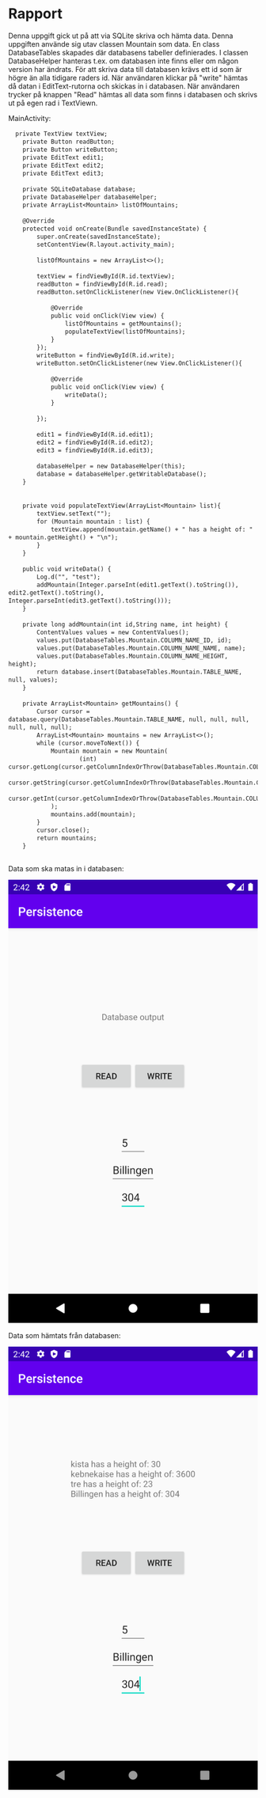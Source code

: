 
# Rapport

Denna uppgift gick ut på att via SQLite skriva och hämta data. Denna uppgiften använde sig utav classen Mountain som data. En class DatabaseTables
skapades där databasens tabeller definierades. I classen DatabaseHelper hanteras t.ex. om databasen inte finns eller om någon version har ändrats.
För att skriva data till databasen krävs ett id som är högre än alla tidigare raders id. När användaren klickar på "write" hämtas då datan i
EditText-rutorna och skickas in i databasen. När användaren trycker på knappen "Read" hämtas all data som finns i databasen och skrivs ut på egen rad
i TextViewn.


MainActivity:

```
  private TextView textView;
    private Button readButton;
    private Button writeButton;
    private EditText edit1;
    private EditText edit2;
    private EditText edit3;

    private SQLiteDatabase database;
    private DatabaseHelper databaseHelper;
    private ArrayList<Mountain> listOfMountains;

    @Override
    protected void onCreate(Bundle savedInstanceState) {
        super.onCreate(savedInstanceState);
        setContentView(R.layout.activity_main);

        listOfMountains = new ArrayList<>();

        textView = findViewById(R.id.textView);
        readButton = findViewById(R.id.read);
        readButton.setOnClickListener(new View.OnClickListener(){

            @Override
            public void onClick(View view) {
                listOfMountains = getMountains();
                populateTextView(listOfMountains);
            }
        });
        writeButton = findViewById(R.id.write);
        writeButton.setOnClickListener(new View.OnClickListener(){

            @Override
            public void onClick(View view) {
                writeData();
            }

        });

        edit1 = findViewById(R.id.edit1);
        edit2 = findViewById(R.id.edit2);
        edit3 = findViewById(R.id.edit3);

        databaseHelper = new DatabaseHelper(this);
        database = databaseHelper.getWritableDatabase();
    }


    private void populateTextView(ArrayList<Mountain> list){
        textView.setText("");
        for (Mountain mountain : list) {
            textView.append(mountain.getName() + " has a height of: " + mountain.getHeight() + "\n");
        }
    }

    public void writeData() {
        Log.d("", "test");
        addMountain(Integer.parseInt(edit1.getText().toString()), edit2.getText().toString(), Integer.parseInt(edit3.getText().toString()));
    }

    private long addMountain(int id,String name, int height) {
        ContentValues values = new ContentValues();
        values.put(DatabaseTables.Mountain.COLUMN_NAME_ID, id);
        values.put(DatabaseTables.Mountain.COLUMN_NAME_NAME, name);
        values.put(DatabaseTables.Mountain.COLUMN_NAME_HEIGHT, height);
        return database.insert(DatabaseTables.Mountain.TABLE_NAME, null, values);
    }

    private ArrayList<Mountain> getMountains() {
        Cursor cursor = database.query(DatabaseTables.Mountain.TABLE_NAME, null, null, null, null, null, null);
        ArrayList<Mountain> mountains = new ArrayList<>();
        while (cursor.moveToNext()) {
            Mountain mountain = new Mountain(
                    (int) cursor.getLong(cursor.getColumnIndexOrThrow(DatabaseTables.Mountain.COLUMN_NAME_ID)),
                    cursor.getString(cursor.getColumnIndexOrThrow(DatabaseTables.Mountain.COLUMN_NAME_NAME)),
                    cursor.getInt(cursor.getColumnIndexOrThrow(DatabaseTables.Mountain.COLUMN_NAME_HEIGHT))
            );
            mountains.add(mountain);
        }
        cursor.close();
        return mountains;
    }


```






Data som ska matas in i databasen:

![](dataToBeWritten.png)



Data som hämtats från databasen:

![](fetchedData.png)